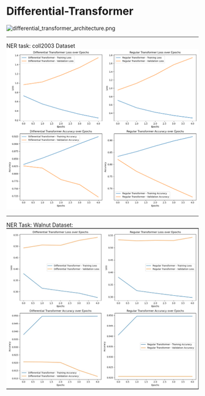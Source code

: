# Differential-Transformer
![differential_transformer_architecture.png](differential_transformer_architecture.png)

-----

NER task: coll2003 Dataset
![img.png](img.png)

---

NER Task: Walnut Dataset:
![img_1.png](img_1.png)